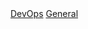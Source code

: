 <body>
    <a href="CV_AakashDixit_DevOps_.pdf" download>DevOps</a>
    <a href="CV_AakashDixit.pdf" download>General</a>
</body>
